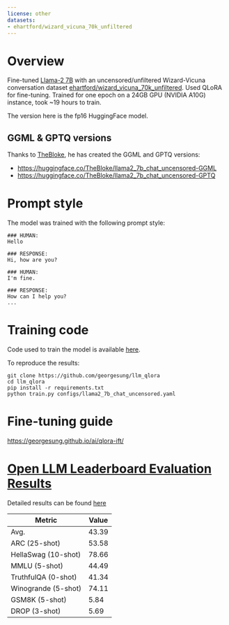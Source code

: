 ```yaml
---
license: other
datasets:
- ehartford/wizard_vicuna_70k_unfiltered
---
```


# Overview
Fine-tuned [Llama-2 7B](https://huggingface.co/TheBloke/Llama-2-7B-fp16) with an uncensored/unfiltered Wizard-Vicuna conversation dataset [ehartford/wizard_vicuna_70k_unfiltered](https://huggingface.co/datasets/ehartford/wizard_vicuna_70k_unfiltered).
Used QLoRA for fine-tuning. Trained for one epoch on a 24GB GPU (NVIDIA A10G) instance, took ~19 hours to train.

The version here is the fp16 HuggingFace model.

## GGML & GPTQ versions
Thanks to [TheBloke](https://huggingface.co/TheBloke), he has created the GGML and GPTQ versions:
* https://huggingface.co/TheBloke/llama2_7b_chat_uncensored-GGML
* https://huggingface.co/TheBloke/llama2_7b_chat_uncensored-GPTQ

# Prompt style
The model was trained with the following prompt style:
```
### HUMAN:
Hello

### RESPONSE:
Hi, how are you?

### HUMAN:
I'm fine.

### RESPONSE:
How can I help you?
...
```

# Training code
Code used to train the model is available [here](https://github.com/georgesung/llm_qlora).

To reproduce the results:
```
git clone https://github.com/georgesung/llm_qlora
cd llm_qlora
pip install -r requirements.txt
python train.py configs/llama2_7b_chat_uncensored.yaml
```

# Fine-tuning guide
https://georgesung.github.io/ai/qlora-ift/

# [Open LLM Leaderboard Evaluation Results](https://huggingface.co/spaces/HuggingFaceH4/open_llm_leaderboard)
Detailed results can be found [here](https://huggingface.co/datasets/open-llm-leaderboard/details_georgesung__llama2_7b_chat_uncensored)

| Metric                | Value                     |
|-----------------------|---------------------------|
| Avg.                  | 43.39   |
| ARC (25-shot)         | 53.58          |
| HellaSwag (10-shot)   | 78.66    |
| MMLU (5-shot)         | 44.49         |
| TruthfulQA (0-shot)   | 41.34   |
| Winogrande (5-shot)   | 74.11   |
| GSM8K (5-shot)        | 5.84        |
| DROP (3-shot)         | 5.69         |
